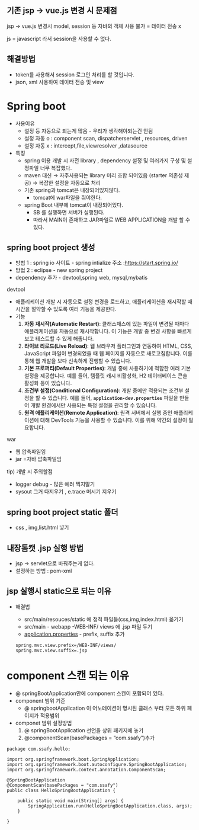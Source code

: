 ## 기존 jsp → vue.js 변경 시 문제점

jsp → vue.js 변경시 model, session  등 자바의 객체 사용 불가  = 데이터 전송 x

js = javascript 라서 session을 사용할 수 없다.

## 해결방법

- token를 사용해서 session 로그인 처리를 할 것입니다.
- json, xml 사용하여 데이터 전송 및 view

# Spring boot

- 사용이유
    - 설정 등 자동으로 되는게 많음 - 우리가 생각해야되는건 안됨
    - 설정 자동 o : component scan, dispatcherservlet , resources, driven
    - 설정 자동 x : intercept,file,viewresolver ,datasource
- 특징
    - spring 이용 개발 시 사전 library , dependency 설정 및 여러가지 구성 및 설정파일 너무 복잡했다.
    - maven 대신 → 자주사용되는 library 미리 조합 되어있음 (starter 의존성 제공) → 복잡한 설정을 자동으로 처리
    - 기존 spring과 tomcat은 내장되어있지않다.
        - tomcat에 war파일을 줘야한다.
    - spring Boot 내부에 tomcat이 내장되어있다.
        - SB 를 실행하면 서버가 실행된다.
        - 따라서 MAIN이 존재하고 JAR파일로 WEB APPLICATION을 개발 할 수 있다.

## spring boot project 생성

- 방법 1 : spring io 사이트 - spring intialize 주소 :https://start.spring.io/
- 방법 2 : eclipse - new spring project
- dependency 추가 - devtool,spring web, mysql,mybatis

devtool

- 애플리케이션 개발 시 자동으로 설정 변경을 로드하고, 애플리케이션을 재시작할 때 시간을 절약할 수 있도록 여러 기능을 제공한다.
- 기능
    1. **자동 재시작(Automatic Restart)**: 클래스패스에 있는 파일이 변경될 때마다 애플리케이션을 자동으로 재시작합니다. 이 기능은 개발 중 변경 사항을 빠르게 보고 테스트할 수 있게 해줍니다.
    2. **라이브 리로드(Live Reload)**: 웹 브라우저 플러그인과 연동하여 HTML, CSS, JavaScript 파일이 변경되었을 때 웹 페이지를 자동으로 새로고침합니다. 이를 통해 웹 개발을 보다 신속하게 진행할 수 있습니다.
    3. **기본 프로퍼티(Default Properties)**: 개발 중에 사용하기에 적합한 여러 기본 설정을 제공합니다. 예를 들어, 템플릿 캐시 비활성화, H2 데이터베이스 콘솔 활성화 등이 있습니다.
    4. **조건부 설정(Conditional Configuration)**: 개발 중에만 적용되는 조건부 설정을 할 수 있습니다. 예를 들어, **`application-dev.properties`** 파일을 만들어 개발 환경에서만 사용되는 특정 설정을 관리할 수 있습니다.
    5. **원격 애플리케이션(Remote Application)**: 원격 서버에서 실행 중인 애플리케이션에 대해 DevTools 기능을 사용할 수 있습니다. 이를 위해 약간의 설정이 필요합니다.

war 

- 웹 압축파일임
- jar =자바 압축파일임

tip)  개발 시 주의할점

- logger debug - 많은 에러 찍지말기
- sysout 그거 다지우기 , e.trace 머시기 지우기

## spring boot project static 폴더

- css , img,list.html 넣기

## 내장톰캣 .jsp 실행 방법

- jsp → servlet으로 바꿔주는게 없다.
- 설정하는 방법 : pom-xml

## jsp 실행시 static으로 되는 이유

- 해결법
    - src/main/resouces/static 에 정적 파일들(css,img,index.html) 옮기기
    - src/main - webapp -WEB-INF/ views 에 .jsp 파일 두기
    - [application.properties](http://application.properties) - prefix, suffix 추가
    
    ```
    spring.mvc.view.prefix=/WEB-INF/views/
    spring.mvc.view.suffix=.jsp
    ```
    

# component 스캔 되는 이유

- @ springBootApplication안에 component 스캔이 포함되어 있다.
- component 범위 기준
    - @ springbootApplication 이 어노테이션이 명시된 클래스 부터 모든 하위 페이지가 적용범위
- componet 범위 설정방법
    1. @ springBootApplication 선언을 상위 패키지에 놓기
    2. @componentScan(basePackages = “com.ssafy”)추가

```
package com.ssafy.hello;

import org.springframework.boot.SpringApplication;
import org.springframework.boot.autoconfigure.SpringBootApplication;
import org.springframework.context.annotation.ComponentScan;

@SpringBootApplication
@ComponentScan(basePackages = "com.ssafy")
public class HelloSpringBootApplication {

	public static void main(String[] args) {
		SpringApplication.run(HelloSpringBootApplication.class, args);
	}

}

```
